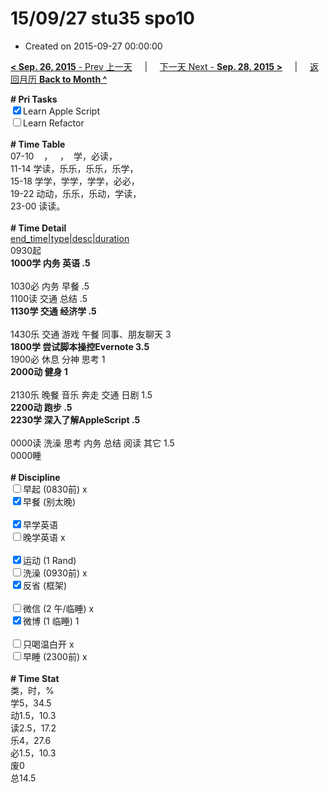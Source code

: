 # 15/09/27 stu35 spo10

- Created on 2015-09-27 00:00:00

[**< Sep. 26, 2015** - Prev 上一天](/lifelogs/2015/09/d26.md) &nbsp; &nbsp; | &nbsp; &nbsp; [下一天 Next - **Sep. 28, 2015 >**](/lifelogs/2015/09/d28.md) &nbsp; &nbsp; |  &nbsp; &nbsp; [返回月历 **Back to Month ^**](/lifelogs/2015/09/index.md)
<br/><div><b># Pri Tasks</b></div><div><input checked="true" type="checkbox"/>Learn Apple Script</div><div><input type="checkbox"/>Learn Refactor</div><div><br/></div><div><b># Time Table</b></div><div>07-10    ，   ，  学，必读，</div><div>11-14 学读，乐乐，乐乐，乐学，</div><div>15-18 学学，学学，学学，必必，</div><div>19-22 动动，乐乐，乐动，学读，</div><div>23-00 读读。</div><div><br/></div><div><b># Time Detail</b></div><div><u>end_time|type|desc|duration</u></div><div>0930起</div><div><b>1000学 内务 英语 .5</b></div><div><br/></div><div>1030必 内务 早餐 .5</div><div>1100读 交通 总结 .5</div><div><b>1130学 交通 经济学 .5</b></div><div><br/></div><div>1430乐 交通 游戏 午餐 同事、朋友聊天 3</div><div><b>1800学 尝试脚本操控Evernote 3.5</b></div><div>1900必 休息 分神 思考 1</div><div><b>2000动 健身 1</b></div><div><br/></div><div>2130乐 晚餐 音乐 奔走 交通 日剧 1.5</div><div><b>2200动 跑步 .5</b></div><div><b>2230学 深入了解AppleScript .5</b></div><div><br/></div><div>0000读 洗澡 思考 内务 总结 阅读 其它 1.5</div><div>0000睡</div><div><br/></div><div><b># Discipline</b></div><div><input type="checkbox"/>早起 (0830前) x</div><div><input checked="true" type="checkbox"/>早餐 (别太晚)</div><div><br/></div><div><input checked="true" type="checkbox"/>早学英语</div><div><input type="checkbox"/>晚学英语 x</div><div><br/></div><div><input checked="true" type="checkbox"/>运动 (1 Rand)</div><div><input type="checkbox"/>洗澡 (0930前) x</div><div><input checked="true" type="checkbox"/>反省 (框架)</div><div><br/></div><div><input type="checkbox"/>微信 (2 午/临睡) x</div><div><input checked="true" type="checkbox"/>微博 (1 临睡) 1</div><div><br/></div><div><input type="checkbox"/>只喝温白开 x</div><div><input type="checkbox"/>早睡 (2300前) x</div><div><br/></div><div><b># Time Stat</b></div><div>类，时，%</div><div>学5，34.5</div><div>动1.5，10.3</div><div>读2.5，17.2</div><div>乐4，27.6</div><div>必1.5，10.3</div><div>废0</div><div>总14.5</div>
